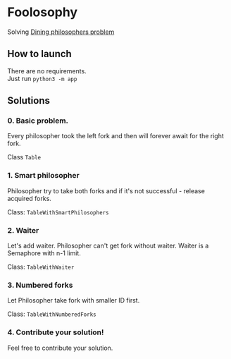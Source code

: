 # Foolosophy

Solving [Dining philosophers problem](https://en.wikipedia.org/wiki/Dining_philosophers_problem)

## How to launch

There are no requirements.\
Just run ```python3 -m app```

## Solutions

### 0. Basic problem.

Every philosopher took the left fork and then will forever await for the right fork.

Class `Table`

### 1. Smart philosopher

Philosopher try to take both forks and if it's not successful - release acquired forks.

Class: `TableWithSmartPhilosophers`

### 2. Waiter

Let's add waiter. Philosopher can't get fork without waiter. Waiter is a Semaphore with n-1 limit.

Class: `TableWithWaiter`

### 3. Numbered forks

Let Philosopher take fork with smaller ID first.

Class: `TableWithNumberedForks`

### 4. Contribute your solution!

Feel free to contribute your solution.
